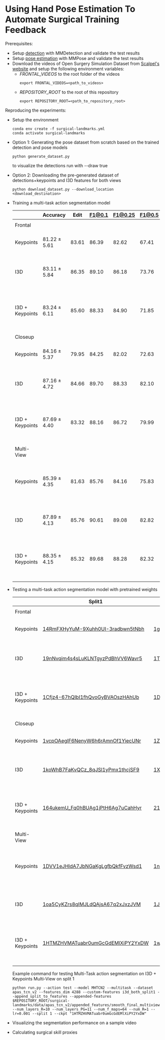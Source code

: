 # Using Hand Pose Estimation To Automate Surgical Training Feedback

Prerequisites:
- Setup [detection](../detection/README.md) with MMDetection and validate the test results
- Setup [pose estimation](../pose/README.md) with MMPose and validate the test results
- Download the videos of Open Surgery Simulation Dataset from [Scalpel's website](https://scalpel.group) and setup the following environment variables:
    - _FRONTAL_VIDEOS_ to the root folder of the videos
        ```
        export FRONTAL_VIDEOS=<path_to_videos>
        ```
    - _REPOSITORY_ROOT_ to the root of this repository
        ```
        export REPOSITORY_ROOT=<path_to_repository_root>
        ```

Reproducing the experiments:
- Setup the environment
    ```
    conda env create -f surgical-landmarks.yml
    conda activate surgical-landmarks
    ```
- Option 1: Generating the pose dataset from scratch based on the trained detection and pose models
    ```
    python generate_dataset.py
    ```
    to visualize the detections run with --draw true

- Option 2: Downloading the pre-generated dataset of detections+keypoints and I3D features for both views
    ```
    python download_dataset.py --download_location <download_destination>
    ```

- Training a multi-task action segmentation model

    |                 	| Accuracy     	| Edit  	| F1@0.1 	| F1@0.25 	| F1@0.5 	| Command                                                                                                                                                                                                                                                                                                                                                                                                    	|
    |-----------------	|--------------	|-------	|--------	|---------	|--------	|------------------------------------------------------------------------------------------------------------------------------------------------------------------------------------------------------------------------------------------------------------------------------------------------------------------------------------------------------------------------------------------------------------	|
    |                 	|              	|       	|        	|         	|        	|                                                                                                                                                                                                                                                                                                                                                                                                            	|
    | Frontal         	|              	|       	|        	|         	|        	|                                                                                                                                                                                                                                                                                                                                                                                                            	|
    | Keypoints       	| 81.22 ± 5.61 	| 83.61 	| 86.39  	| 82.62   	| 67.41  	| python run.py --action train --model MHTCN2 --multitask --dataset apas_tcn_v2 --features_dim 96 --custom-features smooth_final --num_layers_R=10 --num_layers_PG=11 --num_f_maps=64 --num_R=1 --lr=0.001 --split all --num_epochs 150 --eval-rate 1                                                                                                                                                        	|
    | I3D             	| 83.11 ± 5.84 	| 86.35 	| 89.10  	| 86.18   	| 73.76  	| python run.py --action train --model MHTCN2 --multitask --dataset apas_tcn_v2 --features_dim 2048 --custom-features i3d_frontal_split --append_split_to_features --num_layers_R=10 --num_layers_PG=11 --num_f_maps=64 --num_R=1 --lr=0.001 --split all --num_epochs 150 --eval-rate 1                                                                                                                      	|
    | I3D + Keypoints 	| 83.24 ± 6.11 	| 85.60 	| 88.33  	| 84.90   	| 71.85  	| python run.py --action train --model MHTCN2 --multitask --dataset apas_tcn_v2 --features_dim 2144 --custom-features i3d_frontal_split --append_split_to_features --appended-features $REPOSITORY_ROOT/surgical-landmarks/data/apas_tcn_v2/appended_features/smooth_final.json --num_layers_R=10 --num_layers_PG=11 --num_f_maps=64 --num_R=1 --lr=0.001 --split all --num_epochs 150 --eval-rate 1         	|
    | Closeup         	|              	|       	|        	|         	|        	|                                                                                                                                                                                                                                                                                                                                                                                                            	|
    | Keypoints       	| 84.16 ± 5.37 	| 79.95 	| 84.25  	| 82.02   	| 72.63  	| python run.py --action train --dataset apas_tcn_v2 --custom-features smooth_final_closeup --features_dim 96 --num_layers_R=10 --num_layers_PG=11 --num_f_maps=64 --num_R=1 --lr=0.001 --model MHTCN2 --multitask --split all --num_epochs 150 --eval-rate 1                                                                                                                      	|
    | I3D             	| 87.16 ± 4.72 	| 84.66 	| 89.70  	| 88.33   	| 82.10  	| python run.py --action train --dataset apas_tcn_v2 --features_dim 2048 --custom-features i3d_closeup_split --append_split_to_features --num_layers_R=10 --num_layers_PG=11 --num_f_maps=64 --num_R=1 --lr=0.001 --model MHTCN2 --multitask --split all --num_epochs 150 --eval-rate 1                                                                                                                      	|
    | I3D + Keypoints 	| 87.69 ± 4.40 	| 83.32 	| 88.16  	| 86.72   	| 79.99  	| python run.py --action train --model MHTCN2 --multitask --dataset apas_tcn_v2 --features_dim 2144 --custom-features i3d_closeup_split --append_split_to_features --appended-features $REPOSITORY_ROOT/surgical-landmarks/data/apas_tcn_v2/appended_features/smooth_final_closeup.json --num_layers_R=10 --num_layers_PG=11 --num_f_maps=64 --num_R=1 --lr=0.001 --split all --num_epochs 150 --eval-rate 1 	|
    | Multi-View      	|              	|       	|        	|         	|        	|                                                                                                                                                                                                                                                                                                                                                                                                            	|
    | Keypoints       	| 85.39 ± 4.35 	| 81.63 	| 85.76  	| 84.16   	| 75.83  	| python run.py --action train --model MHTCN2 --multitask --dataset apas_tcn_v2 --features_dim 192 --appended-features $REPOSITORY_ROOT/surgical-landmarks/data/apas_tcn_v2/appended_features/smooth_final_closeup.json --custom-features smooth_final --num_layers_R=10 --num_layers_PG=11 --num_f_maps=64 --num_R=1 --lr=0.001 --split all --num_epochs 150 --eval-rate 1                                  	|
    | I3D             	| 87.89 ± 4.13 	| 85.76 	| 90.61  	| 89.08   	| 82.82  	| python run.py --action train --model MHTCN2 --multitask --dataset apas_tcn_v2 --features_dim 4096 --custom-features i3d_both_split --append_split_to_features --num_layers_R=10 --num_layers_PG=11 --num_f_maps=64 --num_R=1 --lr=0.001 --split all --num_epochs 150 --eval-rate 1                                                                                                                         	|
    | I3D + Keypoints 	| 88.35 ± 4.15 	| 85.32 	| 89.68  	| 88.28   	| 82.32  	| python run.py --action train --model MHTCN2 --multitask --dataset apas_tcn_v2 --features_dim 4288 --custom-features i3d_both_split --append_split_to_features --appended-features $REPOSITORY_ROOT/surgical-landmarks/data/apas_tcn_v2/appended_features/smooth_final_multiview.json --num_layers_R=10 --num_layers_PG=11 --num_f_maps=64 --num_R=1 --lr=0.001 --split all --num_epochs 150 --eval-rate 1  	|

- Testing a multi-task action segmentation model with pretrained weights

    |                 	| Split1 	| Split2 	| Split3 	| Split4 	| Split5 	| Command Template                                                                                                                                                                                                                                                                                                                                                                                           	|    	|
    |-----------------	|--------	|--------	|--------	|--------	|--------	|------------------------------------------------------------------------------------------------------------------------------------------------------------------------------------------------------------------------------------------------------------------------------------------------------------------------------------------------------------------------------------------------------------	|----	|
    |                 	|        	|        	|        	|        	|        	|                                                                                                                                                                                                                                                                                                                                                                                                            	|    	|
    | Frontal         	|        	|        	|        	|        	|        	|                                                                                                                                                                                                                                                                                                                                                                                                            	|    	|
    | Keypoints       	| [14RmFXHyYuM-9Xuhh0UI-3radbwn5tNbh](https://drive.google.com/file/d/14RmFXHyYuM-9Xuhh0UI-3radbwn5tNbh/view?usp=share_link)      	| [1gASBOSBNPQPEi8vLLLNP-kKI3qEI4NVQ](https://drive.google.com/file/d/1gASBOSBNPQPEi8vLLLNP-kKI3qEI4NVQ/view?usp=share_link)      	| [1sLAYXhR6BJUgp8hQDlZb9ew3M-ODpcpD](https://drive.google.com/file/d/1sLAYXhR6BJUgp8hQDlZb9ew3M-ODpcpD/view?usp=share_link)      	| [16krqrBaPmc7LYkCHBdmeIoIXTfcyPFKt](https://drive.google.com/file/d/16krqrBaPmc7LYkCHBdmeIoIXTfcyPFKt/view?usp=share_link)      	| [1sU0dAvfGYYiFD6qpuFcHDQvjtop5TEo_](https://drive.google.com/file/d/1sU0dAvfGYYiFD6qpuFcHDQvjtop5TEo_/view?usp=share_link)      	| python run.py --action test --model MHTCN2 --multitask --dataset apas_tcn_v2 --features_dim 96 --custom-features smooth_final --num_layers_R=10 --num_layers_PG=11 --num_f_maps=64 --num_R=1 --lr=0.001 --split `split_number` --ckpt `ckpt_path_or_id`                                                                                                                                        	|    	|
    | I3D             	| [19nNvqim4s4sLuKLNTgyzPdBhVV6Wavr5](https://drive.google.com/file/d/19nNvqim4s4sLuKLNTgyzPdBhVV6Wavr5/view?usp=share_link)      	| [1T57A44llXukxm_82ImZ5ByCfZUlNPjqB](https://drive.google.com/file/d/1T57A44llXukxm_82ImZ5ByCfZUlNPjqB/view?usp=share_link)      	| [1RzDnoUiwQZMaO93NiwrC7GUz8Sjs5mX2](https://drive.google.com/file/d/1RzDnoUiwQZMaO93NiwrC7GUz8Sjs5mX2/view?usp=share_link)      	| [1jsDUH4SlAOO1Eyk2aOJmkIDazUZQ8fpX](https://drive.google.com/file/d/1jsDUH4SlAOO1Eyk2aOJmkIDazUZQ8fpX/view?usp=share_link)      	| [17BNBXNDe4s7U1gCJUZKBIEa7XhiO1nZM](https://drive.google.com/file/d/17BNBXNDe4s7U1gCJUZKBIEa7XhiO1nZM/view?usp=share_link)      	| python run.py --action test --model MHTCN2 --multitask --dataset apas_tcn_v2 --features_dim 2048 --custom-features i3d_frontal_split`split_number` --append_split_to_features --num_layers_R=10 --num_layers_PG=11 --num_f_maps=64 --num_R=1 --lr=0.001 --split `split_number` --ckpt `ckpt_path_or_id`                                                                                   	|    	|
    | I3D + Keypoints 	| [1Cfjz4-67hQIbI1fhQvoGyBVAOszHAhUb](https://drive.google.com/file/d/1Cfjz4-67hQIbI1fhQvoGyBVAOszHAhUb/view?usp=share_link)      	| [1DBYClvG4y9UGSe9fUMvGzU1PTU9D-Ivg](https://drive.google.com/file/d/1DBYClvG4y9UGSe9fUMvGzU1PTU9D-Ivg/view?usp=share_link)      	| [1SQfzM9nvfmSugZHqz7_n4WHVUorbjKRu](https://drive.google.com/file/d/1SQfzM9nvfmSugZHqz7_n4WHVUorbjKRu/view?usp=share_link)      	| [1ByJo41khTG26m7A_6lX-Th8ZLb7C6Lea](https://drive.google.com/file/d/1ByJo41khTG26m7A_6lX-Th8ZLb7C6Lea/view?usp=share_link)      	| [1eOFbDttgnwcRlu-hO23UredA_95lOq0p](https://drive.google.com/file/d/1eOFbDttgnwcRlu-hO23UredA_95lOq0p/view?usp=share_link)      	| python run.py --action test --model MHTCN2 --multitask --dataset apas_tcn_v2 --features_dim 2144 --custom-features i3d_frontal_split`split_number` --append_split_to_features --appended-features $REPOSITORY_ROOT/surgical-landmarks/data/apas_tcn_v2/appended_features/smooth_final.json --num_layers_R=10 --num_layers_PG=11 --num_f_maps=64 --num_R=1 --lr=0.001 --split `split_number` --ckpt `ckpt_path_or_id`         	| \| 	|
    | Closeup         	|        	|        	|        	|        	|        	|                                                                                                                                                                                                                                                                                                                                                                                                            	|    	|
    | Keypoints       	| [1vcpOAeglF6NenyW6h6rAmnOf1YiecUNr](https://drive.google.com/file/d/1vcpOAeglF6NenyW6h6rAmnOf1YiecUNr/view?usp=share_link)      	| [1ZyHSJcJB8CHyx0QmEGucXHOhka-LkgpS](https://drive.google.com/file/d/1ZyHSJcJB8CHyx0QmEGucXHOhka-LkgpS/view?usp=share_link)      	| [14XDy1_b3y3AhEWQ9xSpDnxPIvEwHupx_](https://drive.google.com/file/d/14XDy1_b3y3AhEWQ9xSpDnxPIvEwHupx_/view?usp=share_link)      	| [1umCvgf8M25A5y6DvAd4vcSIQ8GLhFCiQ](https://drive.google.com/file/d/1umCvgf8M25A5y6DvAd4vcSIQ8GLhFCiQ/view?usp=share_link)      	| [1VplNvUYrp91SfKVE7onD6LGygZqynpEg](https://drive.google.com/file/d/1VplNvUYrp91SfKVE7onD6LGygZqynpEg/view?usp=share_link)      	| python run.py --action test --dataset apas_tcn_v2 --custom-features smooth_final_closeup --features_dim 96 --num_layers_R=10 --num_layers_PG=11 --num_f_maps=64 --num_R=1 --lr=0.001 --model MHTCN2 --multitask --split `split_number` --ckpt `ckpt_path_or_id`                                                                                                 	|    	|
    | I3D             	| [1koWhB7FaKvQCz_8qJSl1yPmx1thcjSF9](https://drive.google.com/file/d/1koWhB7FaKvQCz_8qJSl1yPmx1thcjSF9/view?usp=share_link)      	| [1X3MI21HlRRvl4fkTby5NXrp4hQ8V1FeT](https://drive.google.com/file/d/1X3MI21HlRRvl4fkTby5NXrp4hQ8V1FeT/view?usp=share_link)      	| [1U9hRsPyBHMDIbZnAXxZWtD8nYhPDwPB8](https://drive.google.com/file/d/1U9hRsPyBHMDIbZnAXxZWtD8nYhPDwPB8/view?usp=share_link)      	| [1Qs-Xk-kc3bXlOByZlV6RNrMZ7l7DOSUF](https://drive.google.com/file/d/1Qs-Xk-kc3bXlOByZlV6RNrMZ7l7DOSUF/view?usp=share_link)      	| [1LAuKET3xeFvQzMqMSaNfbWz0Pj1UgDS0](https://drive.google.com/file/d/1LAuKET3xeFvQzMqMSaNfbWz0Pj1UgDS0/view?usp=share_link)      	| python run.py --action test --dataset apas_tcn_v2 --features_dim 2048 --custom-features i3d_closeup_split`split_number` --append_split_to_features --num_layers_R=10 --num_layers_PG=11 --num_f_maps=64 --num_R=1 --lr=0.001 --model MHTCN2 --multitask --split `split_number` --ckpt `ckpt_path_or_id`                                                                                                                    	|    	|
    | I3D + Keypoints 	| [164ukemU_Fq0hBUAg1jPtH6Ag7uCahHyr](https://drive.google.com/file/d/164ukemU_Fq0hBUAg1jPtH6Ag7uCahHyr/view?usp=share_link)      	| [21nRbjThs6EvSF39WN4IXZcmJYL03EoXXQ](https://drive.google.com/file/d/1nRbjThs6EvSF39WN4IXZcmJYL03EoXXQ/view?usp=share_link)      	| [1kB-gkfVAe-I5kA6zC7UBoafedgRNcqN9](https://drive.google.com/file/d/1kB-gkfVAe-I5kA6zC7UBoafedgRNcqN9/view?usp=share_link)      	| [1AP1Hqm2WXKUXOFNqKf7DEDMNUJRRpswc](https://drive.google.com/file/d/1AP1Hqm2WXKUXOFNqKf7DEDMNUJRRpswc/view?usp=share_link)      	| [1GF9VUbmyWAnWvjWlLeU9ieijnIIiYsf0](https://drive.google.com/file/d/1GF9VUbmyWAnWvjWlLeU9ieijnIIiYsf0/view?usp=share_link)      	| python run.py --action test --model MHTCN2 --multitask --dataset apas_tcn_v2 --features_dim 2144 --custom-features i3d_closeup_split`split_number` --append_split_to_features --appended-features $REPOSITORY_ROOT/surgical-landmarks/data/apas_tcn_v2/appended_features/smooth_final_closeup.json --num_layers_R=10 --num_layers_PG=11 --num_f_maps=64 --num_R=1 --lr=0.001 --split `split_number` --ckpt `ckpt_path_or_id`   	|    	|
    | Multi-View      	|        	|        	|        	|        	|        	|                                                                                                                                                                                                                                                                                                                                                                                                            	|    	|
    | Keypoints       	| [1DVV1eJHldA7JbNGaKgLgfbQkfFvzWsd1](https://drive.google.com/file/d/1DVV1eJHldA7JbNGaKgLgfbQkfFvzWsd1/view?usp=share_link)      	| [1ncW1mug-h0VzfgXC0-PdOIsKPBR_RhHo](https://drive.google.com/file/d/1ncW1mug-h0VzfgXC0-PdOIsKPBR_RhHo/view?usp=share_link)      	| [1apvD5Xy1T3KKnWa8kytWTC2yeUwDQrbB](https://drive.google.com/file/d/1apvD5Xy1T3KKnWa8kytWTC2yeUwDQrbB/view?usp=share_link)      	| [14BOuiccElLob0o1tYHvMq4GnLA8zJllD](https://drive.google.com/file/d/14BOuiccElLob0o1tYHvMq4GnLA8zJllD/view?usp=share_link)      	| [12Ex--6z0qU_WvjWebbi2iyaVGVsS2d8L](https://drive.google.com/file/d/12Ex--6z0qU_WvjWebbi2iyaVGVsS2d8L/view?usp=share_link)      	| python run.py --action test --model MHTCN2 --multitask --dataset apas_tcn_v2 --features_dim 192 --appended-features $REPOSITORY_ROOT/surgical-landmarks/data/apas_tcn_v2/appended_features/smooth_final_closeup.json --custom-features smooth_final --num_layers_R=10 --num_layers_PG=11 --num_f_maps=64 --num_R=1 --lr=0.001 --split `split_number` --ckpt `ckpt_path_or_id`                                  	|    	|
    | I3D             	| [1oa5CyKZrs8qIMJLdQAjsA67q2xJxzJVM](https://drive.google.com/file/d/1oa5CyKZrs8qIMJLdQAjsA67q2xJxzJVM/view?usp=share_link)      	| [1JzVwhOuMpjyHNudnP5MtGEhvQcD77yyK](https://drive.google.com/file/d/1JzVwhOuMpjyHNudnP5MtGEhvQcD77yyK/view?usp=share_link)      	| [1ULEr1LnOQUvgBfTpPCryOV9sYQnvWeQW](https://drive.google.com/file/d/1ULEr1LnOQUvgBfTpPCryOV9sYQnvWeQW/view?usp=share_link)      	| [1YN-o-OazpQdO0wkerXwIDVnelP8LMdBB](https://drive.google.com/file/d/1YN-o-OazpQdO0wkerXwIDVnelP8LMdBB/view?usp=share_link)      	| [1y-TKwUnnMAfe7mB-ZLDb4g0MVG4Cr3Yq](https://drive.google.com/file/d/1y-TKwUnnMAfe7mB-ZLDb4g0MVG4Cr3Yq/view?usp=share_link)      	| python run.py --action test --model MHTCN2 --multitask --dataset apas_tcn_v2 --features_dim 4096 --custom-features i3d_both_split`split_number` --append_split_to_features --num_layers_R=10 --num_layers_PG=11 --num_f_maps=64 --num_R=1 --lr=0.001 --split `split_number` --ckpt `ckpt_path_or_id`                                                                                                                         	|    	|
    | I3D + Keypoints 	| [1HTMZHVMATuabr0umGcGdEMlXiPY2YxDW](https://drive.google.com/file/d/1HTMZHVMATuabr0umGcGdEMlXiPY2YxDW/view?usp=share_link)      	| [1wPpKHAH_XfvPLsFFuiHn5cK_pKwZ95Ty](https://drive.google.com/file/d/1wPpKHAH_XfvPLsFFuiHn5cK_pKwZ95Ty/view?usp=share_link)      	| [1k7YH0vOaDD2sRW3J43kqjah0Ph5oTaL5](https://drive.google.com/file/d/1k7YH0vOaDD2sRW3J43kqjah0Ph5oTaL5/view?usp=share_link)      	| [1r61h2CvnnY4ULLATFiBgJnz4Y9AWWWJi](https://drive.google.com/file/d/1r61h2CvnnY4ULLATFiBgJnz4Y9AWWWJi/view?usp=share_link)      	| [1hA6DPUG-z7RuBUHLNY0bz9l2Wt62UgYL](https://drive.google.com/file/d/1hA6DPUG-z7RuBUHLNY0bz9l2Wt62UgYL/view?usp=share_link)      	| python run.py --action test --model MHTCN2 --multitask --dataset apas_tcn_v2 --features_dim 4288 --custom-features i3d_both_split`split_number` --append_split_to_features --appended-features $REPOSITORY_ROOT/surgical-landmarks/data/apas_tcn_v2/appended_features/smooth_final_multiview.json --num_layers_R=10 --num_layers_PG=11 --num_f_maps=64 --num_R=1 --lr=0.001 --split `split_number` --ckpt `ckpt_path_or_id`   	|    	|

    Example command for testing Multi-Task action segmentation on I3D + Keypoints Multi-View on split 1
    ```
    python run.py --action test --model MHTCN2 --multitask --dataset apas_tcn_v2 --features_dim 4288 --custom-features i3d_both_split1 --append_split_to_features --appended-features $REPOSITORY_ROOT/surgical-landmarks/data/apas_tcn_v2/appended_features/smooth_final_multiview.json --num_layers_R=10 --num_layers_PG=11 --num_f_maps=64 --num_R=1 --lr=0.001 --split 1 --ckpt "1HTMZHVMATuabr0umGcGdEMlXiPY2YxDW"
    ```
- Visualizing the segmentation performance on a sample video

- Calculating surgical skill proxies

